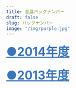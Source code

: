 ```yaml
---
title: 音展バックナンバー
draft: false
slug: バックナンバー
image: "/img/purple.jpg"
---
```


<div onclick="obj=document.getElementById('open').style; obj.display=(obj.display=='none')?'block':'none';">
  <a style="cursor:pointer;"><font size="6" color=#3b75b7><u><b>●2014年度</b></u></font></a>
</div>
<div id="open" style="display:none;clear:both;">

  <p>・<a href="/pdf/14/top.pdf">表紙</a></p>
  <p>・<a href="/pdf/14/schoolview.pdf">校内疑似体験</a></p>
  <p>・<a href="/pdf/14/wilber.pdf">ウィルバーフォース振り子</a></p>
  <p>・<a href="/pdf/14/tv.pdf">テレビ石</a></p>
  <p>・<a href="/pdf/14/effect.pdf">ギターエフェクターの作成(↓紹介PV)</a></p>
  <p>・<a href="/pdf/14/moze.pdf">モーゼ効果と反磁性</a></p>
  <p>・<a href="/pdf/14/net.pdf">ネット社会の安全性について</a></p>
  <p>・<a href="/pdf/14/black.pdf">ブラックウォールと偏光板</a></p>
  <p>・<a href="/pdf/14/kikai.pdf">機械と話せる日は来るのか</a></p>
  <p>・<a href="/pdf/14/ship.pdf">船、橋、卵</a></p>
  <p>・<a href="/pdf/14/mycom.pdf">マイコンボードとブレッドボードによる小学生でもできる簡単超多機能機械製作</a></p>
  <p>・<a href="/pdf/14/back.pdf">あとがき</a></p>
  <br>

  <div class="movie-wrap">
    <iframe width="854" height="480" src="https://www.youtube.com/embed/-7mifO-sgNA" frameborder="0" allow="autoplay; encrypted-media" allowfullscreen></iframe>
  </div>
  <br>

</div>
<br>




<div onclick="obj=document.getElementById('open2').style; obj.display=(obj.display=='none')?'block':'none';">
  <a style="cursor:pointer;"><font size="6" color=#3b75b7><u><b>●2013年度</b></u></font></a>
</div>
<div id="open2" style="display:none;clear:both;">

  <p>・<a href="/pdf/13/eatbite.pdf">EAT&BITE</a></p>
  <p>・<a href="http://www.freem.ne.jp/win/game/5616"target="_blank">EAT&BITE(ゲーム本体)をDL</a></p>
  <p>・<a href="/pdf/13/yama.pdf">カオス理論(Chaos theory)</a></p>
  <p>・<a href="/pdf/13/sato.pdf">データ圧縮について</a></p>
  <p>・<a href="/pdf/13/bunko.pdf">製作費０円！お手軽分光器</a></p>
  <p>・<a href="/pdf/13/sunadokei.pdf">水の中の砂時計</a></p>
  <p>・<a href="/pdf/13/tatumaki.pdf">竜巻発生装置</a></p>
  </div>
  <br><br>

</div>
